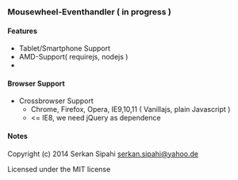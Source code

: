 ### Mousewheel-Eventhandler ( in progress )

#### Features

- Tablet/Smartphone Support
- AMD-Support( requirejs, nodejs  )
-

#### Browser Support
- Crossbrowser Support
    - Chrome, Firefox, Opera, IE9,10,11 ( Vanillajs, plain Javascript )
    - <= IE8, we need jQuery as dependence

#### Notes

Copyright (c) 2014 Serkan Sipahi <serkan.sipahi@yahoo.de>

Licensed under the MIT license
